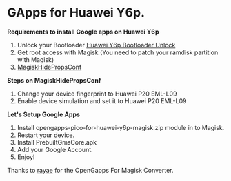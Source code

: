 # GApps for Huawei Y6p.

**Requirements to install Google apps on Huawei Y6p**

1. Unlock your Bootloader [Huawei Y6p Bootloader Unlock](https://xdaforums.com/t/bootloader-unlock-for-huawei-y5p-y6p-honor-9s.4642984/) 
2. Get root access with Magisk (You need to patch your ramdisk partition with Magisk) 
3. [MagiskHidePropsConf](https://github.com/Magisk-Modules-Repo/MagiskHidePropsConf)

**Steps on MagiskHidePropsConf**
1. Change your device fingerprint to Huawei P20  EML-L09
2. Enable device simulation and set it to Huawei P20 EML-L09

**Let's Setup Google Apps**

1. Install opengapps-pico-for-huawei-y6p-magisk.zip module in to Magisk.
2. Restart your device.
3. Install PrebuiltGmsCore.apk
4. Add your Google Account.
5. Enjoy!


Thanks to [rayae](https://github.com/rayae/OpenGapps-For-Magisk-Converter) for the OpenGapps For Magisk Converter.
